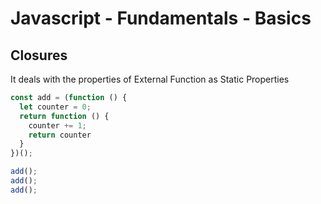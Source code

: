 # Javascript - Fundamentals - Basics

## Closures

It deals with the properties of External Function as Static Properties

```javascript
const add = (function () {
  let counter = 0;
  return function () {
    counter += 1; 
    return counter
  }
})();

add();
add();
add();
```